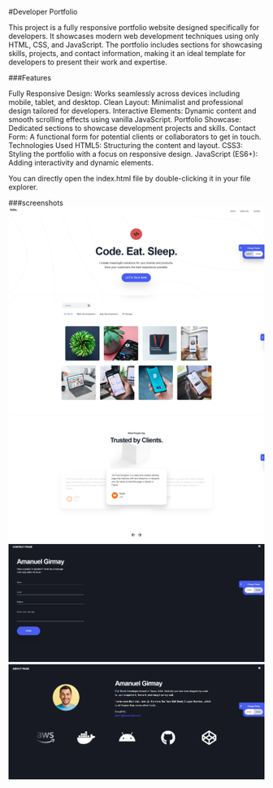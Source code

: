 #Developer Portfolio

This project is a fully responsive portfolio website designed specifically for developers. It showcases modern web development techniques using only HTML, CSS, and JavaScript. The portfolio includes sections for showcasing skills, projects, and contact information, making it an ideal template for developers to present their work and expertise.

###Features

Fully Responsive Design: Works seamlessly across devices including mobile, tablet, and desktop.
Clean Layout: Minimalist and professional design tailored for developers.
Interactive Elements: Dynamic content and smooth scrolling effects using vanilla JavaScript.
Portfolio Showcase: Dedicated sections to showcase development projects and skills.
Contact Form: A functional form for potential clients or collaborators to get in touch.
Technologies Used
HTML5: Structuring the content and layout.
CSS3: Styling the portfolio with a focus on responsive design.
JavaScript (ES6+): Adding interactivity and dynamic elements.

You can directly open the index.html file by double-clicking it in your file explorer.

###screenshots
![Screenshot 1](assets/gitReadme/page1.png)
![Screenshot 1](assets/gitReadme/page2.png)
![Screenshot 1](assets/gitReadme/page3.png)
![Screenshot 1](assets/gitReadme/page4.png)
![Screenshot 1](assets/gitReadme/page5.png)
